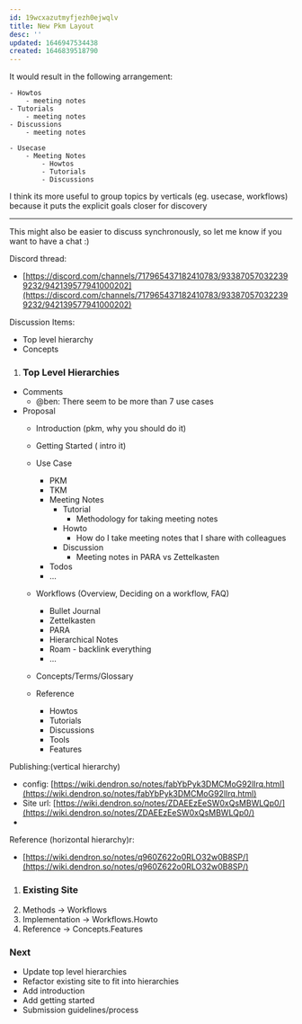 ```yaml
---
id: 19wcxazutmyfjezh0ejwqlv
title: New Pkm Layout
desc: ''
updated: 1646947534438
created: 1646839518790
---
```


It would result in the following arrangement:

```
- Howtos
    - meeting notes
- Tutorials
    - meeting notes
- Discussions
    - meeting notes
```

```
- Usecase
    - Meeting Notes
        - Howtos
        - Tutorials
        - Discussions
```

I think its more useful to group topics by verticals (eg. usecase, workflows) because it puts the explicit goals closer for discovery

---

This might also be easier to discuss synchronously, so let me know if you want to have a chat :) 


Discord thread:

- [https://discord.com/channels/717965437182410783/933870570322399232/942139577941000202](https://discord.com/channels/717965437182410783/933870570322399232/942139577941000202)

Discussion Items:

- Top level hierarchy
- Concepts

1. ### Top Level Hierarchies

- Comments
  - @ben: There seem to be more than 7 use cases
- Proposal
  - Introduction (pkm, why you should do it)
  - Getting Started  ( intro it)
  - Use Case
    - PKM 
    - TKM
    - Meeting Notes
      - Tutorial
        - Methodology for taking meeting notes
      - Howto
        - How do I take meeting notes that I share with colleagues
      - Discussion
        - Meeting notes in PARA vs Zettelkasten
    - Todos
    - …
  - Workflows (Overview, Deciding on a workflow, FAQ)
    - Bullet Journal
    - Zettelkasten
    - PARA
    - Hierarchical Notes
    - Roam - backlink everything
    - …
  - Concepts/Terms/Glossary

  - Reference
    - Howtos
    - Tutorials
    - Discussions
    - Tools
    - Features

Publishing:(vertical hierarchy)

- config: [https://wiki.dendron.so/notes/fabYbPyk3DMCMoG92lIrq.html](https://wiki.dendron.so/notes/fabYbPyk3DMCMoG92lIrq.html)
- Site url: [https://wiki.dendron.so/notes/ZDAEEzEeSW0xQsMBWLQp0/](https://wiki.dendron.so/notes/ZDAEEzEeSW0xQsMBWLQp0/)
- 

Reference (horizontal hierarchy)r: 

- [https://wiki.dendron.so/notes/q960Z622o0RLO32w0B8SP/](https://wiki.dendron.so/notes/q960Z622o0RLO32w0B8SP/)
1. ### Existing Site
  1. Methods -> Workflows
  1. Implementation -> Workflows.Howto
  1. Reference -> Concepts.Features

### Next

- Update top level hierarchies
- Refactor existing site to fit into hierarchies
- Add introduction
- Add getting started
- Submission guidelines/process


